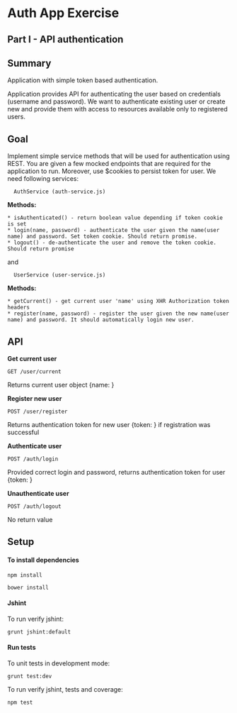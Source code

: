 # Auth App Exercise
## Part I - API authentication

## Summary
Application with simple token based authentication.

Application provides API for authenticating the user based on credentials (username and password).
We want to authenticate existing user or create new and provide them with access to resources available
only to registered users.

## Goal

Implement simple service methods that will be used for authentication using REST. You are given a few mocked endpoints that 
are required for the application to run. Moreover, use $cookies to persist token for user.
We need following services:

```
  AuthService (auth-service.js)
```

**Methods:**

    * isAuthenticated() - return boolean value depending if token cookie is set
    * login(name, password) - authenticate the user given the name(user name) and password. Set token cookie. Should return promise.
    * logout() - de-authenticate the user and remove the token cookie. Should return promise

and

```
  UserService (user-service.js)
```

**Methods:**

    * getCurrent() - get current user 'name' using XHR Authorization token headers
    * register(name, password) - register the user given the new name(user name) and password. It should automatically login new user.


## API

**Get current user**

`GET /user/current`

Returns current user object {name: <user name>}

**Register new user**

`POST /user/register`

Returns authentication token for new user {token: <token>} if registration was successful

**Authenticate user**

`POST /auth/login`

Provided correct login and password, returns authentication token for user {token: <token>}

**Unauthenticate user**

`POST /auth/logout`

No return value

## Setup

#### To install dependencies 

```
npm install
```
```
bower install
```

#### Jshint
To run verify jshint:
    
    grunt jshint:default

#### Run tests

To unit tests in development mode:
    
    grunt test:dev
    

To run verify jshint, tests and coverage:

    npm test
